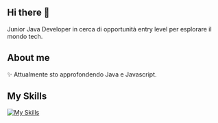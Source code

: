 ## Hi there 👋
Junior Java Developer in cerca di opportunità entry level per esplorare il mondo tech.

## About me
✨ Attualmente sto approfondendo Java e Javascript. 
<br>

## My Skills
[![My Skills](https://skillicons.dev/icons?i=js,html,css,bootstrap,java,spring,mysql,vscode&theme=light)](https://skillicons.dev)
